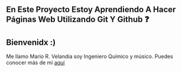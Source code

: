 **En Este Proyecto Estoy Aprendiendo A Hacer Páginas Web Utilizando Git Y Github** :question:
------------
Bienvenidx :)
------------

Me llamo Mario R. Velandia soy Ingeniero Químico y músico. Puedes conocer más de mí [aquí](hhttps://www.instagram.com/mariovelandiac/ttp:// "aquí")
